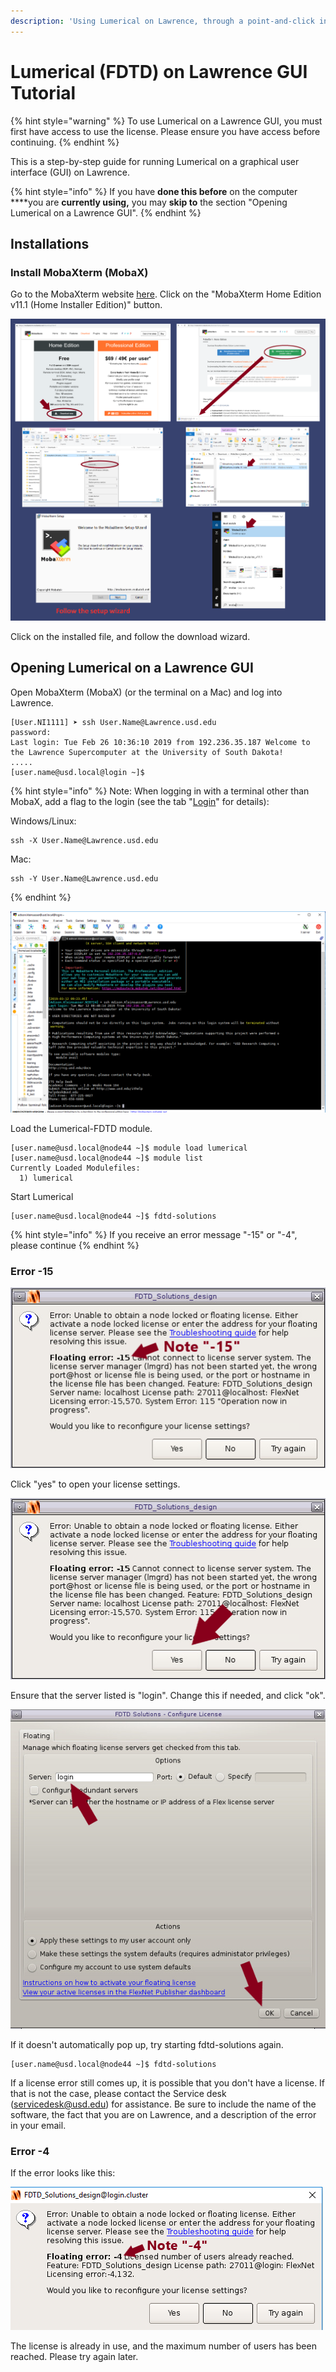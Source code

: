 ```yaml
---
description: 'Using Lumerical on Lawrence, through a point-and-click interface'
---
```


# Lumerical \(FDTD\) on Lawrence GUI Tutorial

{% hint style="warning" %}
To use Lumerical on a Lawrence GUI, you must first have access to use the license.  Please ensure you have access before continuing.
{% endhint %}

This is a step-by-step guide for running Lumerical on a graphical user interface \(GUI\) on Lawrence. 

{% hint style="info" %}
If you have **done this before** on the computer ****you are **currently using,** you may **skip to** the section "Opening Lumerical on a Lawrence GUI".
{% endhint %}

## **Installations**

### Install MobaXterm \(MobaX\)

Go to the MobaXterm website [here](https://mobaxterm.mobatek.net/download-home-edition.html). Click on the "MobaXterm Home Edition v11.1 \(Home Installer Edition\)" button.

![](../.gitbook/assets/screenshot-2-5%20%283%29%20%282%29.png)

Click on the installed file, and follow the download wizard.

## Opening Lumerical on a Lawrence GUI

Open MobaXterm \(MobaX\) \(or the terminal on a Mac\) and log into Lawrence.

```text
[User.NI1111] ➤ ssh User.Name@Lawrence.usd.edu
password: 
Last login: Tue Feb 26 10:36:10 2019 from 192.236.35.187 Welcome to the Lawrence Supercomputer at the University of South Dakota!
.....
[user.name@usd.local@login ~]$
```

{% hint style="info" %}
Note: When logging in with a terminal other than MobaX, add a flag to the login \(see the tab "[Login](https://usdrcg.gitbook.io/docs/lawrence-hpc/login)" for details\):

Windows/Linux:

```text
ssh -X User.Name@Lawrence.usd.edu
```

Mac:

```text
ssh -Y User.Name@Lawrence.usd.edu
```
{% endhint %}

![](../.gitbook/assets/screenshot-187.png)

Load the Lumerical-FDTD module.

```text
[user.name@usd.local@node44 ~]$ module load lumerical
[user.name@usd.local@node44 ~]$ module list
Currently Loaded Modulefiles:
  1) lumerical
```

Start Lumerical

```text
[user.name@usd.local@node44 ~]$ fdtd-solutions
```

{% hint style="info" %}
If you receive an error message "-15" or "-4", please continue
{% endhint %}

### Error -15

![](../.gitbook/assets/fdtd-error.png)

Click "yes" to open your license settings.

![](../.gitbook/assets/fdtd-error.b.png)

Ensure that the server listed is "login".  Change this if needed, and click "ok".

![](../.gitbook/assets/fdtderror2.png)

If it doesn't automatically pop up, try starting fdtd-solutions again. 

```text
[user.name@usd.local@node44 ~]$ fdtd-solutions
```

 If a license error still comes up, it is possible that you don't have a license.  If that is not the case, please contact the Service desk \(servicedesk@usd.edu\) for assistance.  Be sure to include the name of the software, the fact that you are on Lawrence, and a description of the error in your email.

### Error -4

If the error looks like this:

![](../.gitbook/assets/screenshot-208.png)

The license is already in use, and the maximum number of users has been reached.  Please try again later.

